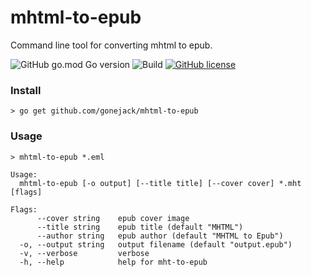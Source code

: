 # mhtml-to-epub

Command line tool for converting mhtml to epub.

![GitHub go.mod Go version](https://img.shields.io/github/go-mod/go-version/gonejack/mhtml-to-epub)
![Build](https://github.com/gonejack/mhtml-to-epub/actions/workflows/go.yml/badge.svg)
[![GitHub license](https://img.shields.io/github/license/gonejack/mhtml-to-epub.svg?color=blue)](LICENSE)

### Install
```shell
> go get github.com/gonejack/mhtml-to-epub
```

### Usage
```shell
> mhtml-to-epub *.eml
```
```
Usage:
  mhtml-to-epub [-o output] [--title title] [--cover cover] *.mht [flags]

Flags:
      --cover string    epub cover image
      --title string    epub title (default "MHTML")
      --author string   epub author (default "MHTML to Epub")
  -o, --output string   output filename (default "output.epub")
  -v, --verbose         verbose
  -h, --help            help for mht-to-epub
```
